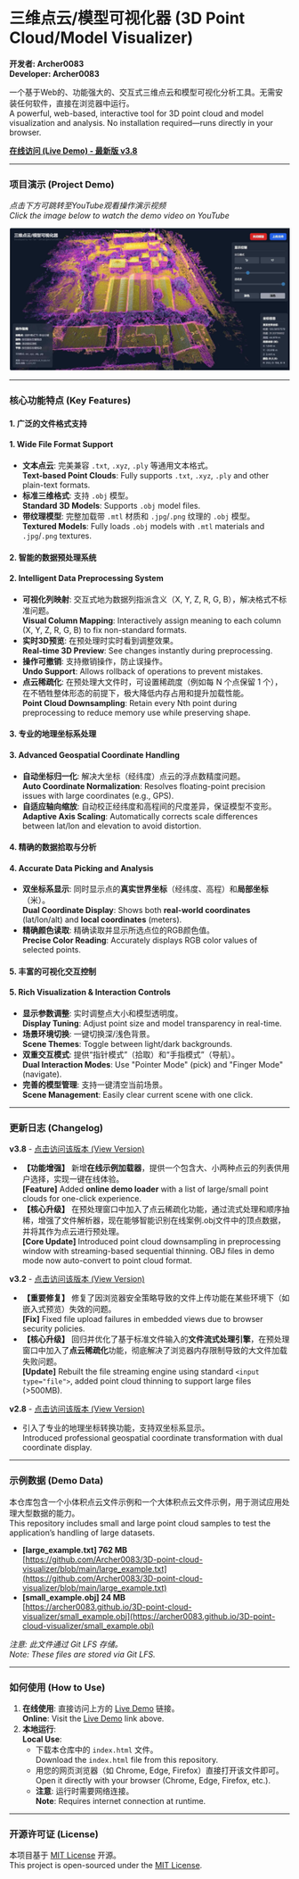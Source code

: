 # 三维点云/模型可视化器 (3D Point Cloud/Model Visualizer)

**开发者: Archer0083**  
**Developer: Archer0083**

一个基于Web的、功能强大的、交互式三维点云和模型可视化分析工具。无需安装任何软件，直接在浏览器中运行。  
A powerful, web-based, interactive tool for 3D point cloud and model visualization and analysis. No installation required—runs directly in your browser.

[**在线访问 (Live Demo) - 最新版 v3.8**](https://Archer0083.github.io/3D-point-cloud-visualizer//v3.8.html)

---

### 项目演示 (Project Demo)

*点击下方可跳转至YouTube观看操作演示视频*  
*Click the image below to watch the demo video on YouTube*

[![操作演示视频封面 (Demo Video Thumbnail)](https://raw.githubusercontent.com/Archer0083/3D-point-cloud-visualizer/main/example.jpg)](https://www.youtube.com/watch?v=4n_GEKv2YSo)

---

### 核心功能特点 (Key Features)

#### 1. 广泛的文件格式支持  
#### 1. Wide File Format Support
- **文本点云**: 完美兼容 `.txt`, `.xyz`, `.ply` 等通用文本格式。  
  **Text-based Point Clouds**: Fully supports `.txt`, `.xyz`, `.ply` and other plain-text formats.  
- **标准三维格式**: 支持 `.obj` 模型。  
  **Standard 3D Models**: Supports `.obj` model files.  
- **带纹理模型**: 完整加载带 `.mtl` 材质和 `.jpg`/`.png` 纹理的 `.obj` 模型。  
  **Textured Models**: Fully loads `.obj` models with `.mtl` materials and `.jpg`/`.png` textures.

#### 2. 智能的数据预处理系统  
#### 2. Intelligent Data Preprocessing System
- **可视化列映射**: 交互式地为数据列指派含义（X, Y, Z, R, G, B），解决格式不标准问题。  
  **Visual Column Mapping**: Interactively assign meaning to each column (X, Y, Z, R, G, B) to fix non-standard formats.  
- **实时3D预览**: 在预处理时实时看到调整效果。  
  **Real-time 3D Preview**: See changes instantly during preprocessing.  
- **操作可撤销**: 支持撤销操作，防止误操作。  
  **Undo Support**: Allows rollback of operations to prevent mistakes.  
- **点云稀疏化**: 在预处理大文件时，可设置稀疏度（例如每 N 个点保留 1 个），在不牺牲整体形态的前提下，极大降低内存占用和提升加载性能。  
  **Point Cloud Downsampling**: Retain every Nth point during preprocessing to reduce memory use while preserving shape.

#### 3. 专业的地理坐标系处理  
#### 3. Advanced Geospatial Coordinate Handling
- **自动坐标归一化**: 解决大坐标（经纬度）点云的浮点数精度问题。  
  **Auto Coordinate Normalization**: Resolves floating-point precision issues with large coordinates (e.g., GPS).  
- **自适应轴向缩放**: 自动校正经纬度和高程间的尺度差异，保证模型不变形。  
  **Adaptive Axis Scaling**: Automatically corrects scale differences between lat/lon and elevation to avoid distortion.

#### 4. 精确的数据拾取与分析  
#### 4. Accurate Data Picking and Analysis
- **双坐标系显示**: 同时显示点的**真实世界坐标**（经纬度、高程）和**局部坐标**（米）。  
  **Dual Coordinate Display**: Shows both **real-world coordinates** (lat/lon/alt) and **local coordinates** (meters).  
- **精确颜色读取**: 精确读取并显示所选点位的RGB颜色值。  
  **Precise Color Reading**: Accurately displays RGB color values of selected points.

#### 5. 丰富的可视化交互控制  
#### 5. Rich Visualization & Interaction Controls
- **显示参数调整**: 实时调整点大小和模型透明度。  
  **Display Tuning**: Adjust point size and model transparency in real-time.  
- **场景环境切换**: 一键切换深/浅色背景。  
  **Scene Themes**: Toggle between light/dark backgrounds.  
- **双重交互模式**: 提供“指针模式”（拾取）和“手指模式”（导航）。  
  **Dual Interaction Modes**: Use "Pointer Mode" (pick) and "Finger Mode" (navigate).  
- **完善的模型管理**: 支持一键清空当前场景。  
  **Scene Management**: Easily clear current scene with one click.

---

### 更新日志 (Changelog)

**v3.8** - [点击访问该版本 (View Version)](https://archer0083.github.io/3D-point-cloud-visualizer/v3.8.html)  
- **【功能增强】** 新增**在线示例加载器**，提供一个包含大、小两种点云的列表供用户选择，实现一键在线体验。  
  **[Feature]** Added **online demo loader** with a list of large/small point clouds for one-click experience.  
- **【核心升级】** 在预处理窗口中加入了点云稀疏化功能，通过流式处理和顺序抽稀，增强了文件解析器，现在能够智能识别在线案例.obj文件中的顶点数据，并将其作为点云进行预处理。  
  **[Core Update]** Introduced point cloud downsampling in preprocessing window with streaming-based sequential thinning. OBJ files in demo mode now auto-convert to point cloud format.

**v3.2** - [点击访问该版本 (View Version)](https://archer0083.github.io/3D-point-cloud-visualizer/v3.2.html)  
- **【重要修复】** 修复了因浏览器安全策略导致的文件上传功能在某些环境下（如嵌入式预览）失效的问题。  
  **[Fix]** Fixed file upload failures in embedded views due to browser security policies.  
- **【核心升级】** 回归并优化了基于标准文件输入的**文件流式处理引擎**，在预处理窗口中加入了**点云稀疏化**功能，彻底解决了浏览器内存限制导致的大文件加载失败问题。  
  **[Update]** Rebuilt the file streaming engine using standard `<input type="file">`, added point cloud thinning to support large files (>500MB).

**v2.8** - [点击访问该版本 (View Version)](https://archer0083.github.io/3D-point-cloud-visualizer/v2.8.html)  
- 引入了专业的地理坐标转换功能，支持双坐标系显示。  
  Introduced professional geospatial coordinate transformation with dual coordinate display.

---

### 示例数据 (Demo Data)

本仓库包含一个小体积点云文件示例和一个大体积点云文件示例，用于测试应用处理大型数据的能力。  
This repository includes small and large point cloud samples to test the application’s handling of large datasets.

- **[large_example.txt] 762 MB**  
  [https://github.com/Archer0083/3D-point-cloud-visualizer/blob/main/large_example.txt](https://github.com/Archer0083/3D-point-cloud-visualizer/blob/main/large_example.txt)
- **[small_example.obj] 24 MB**  
  [https://archer0083.github.io/3D-point-cloud-visualizer/small_example.obj](https://archer0083.github.io/3D-point-cloud-visualizer/small_example.obj)

*注意: 此文件通过 Git LFS 存储。*  
*Note: These files are stored via Git LFS.*

---

### 如何使用 (How to Use)

1. **在线使用**: 直接访问上方的 [Live Demo](https://Archer0083.github.io/3D-point-cloud-visualizer/) 链接。  
   **Online**: Visit the [Live Demo](https://Archer0083.github.io/3D-point-cloud-visualizer/) link above.
2. **本地运行**:  
   **Local Use**:
   - 下载本仓库中的 `index.html` 文件。  
     Download the `index.html` file from this repository.
   - 用您的网页浏览器（如 Chrome, Edge, Firefox）直接打开该文件即可。  
     Open it directly with your browser (Chrome, Edge, Firefox, etc.).
   - **注意**: 运行时需要网络连接。  
     **Note**: Requires internet connection at runtime.

---

### 开源许可证 (License)

本项目基于 [MIT License](LICENSE) 开源。  
This project is open-sourced under the [MIT License](LICENSE).
